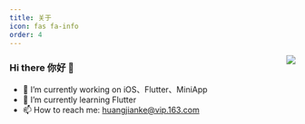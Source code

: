 ```yaml
---
title: 关于
icon: fas fa-info
order: 4
---
```



<img align="right" src="https://github-readme-stats.vercel.app/api?username=kokohuang&show_icons=true&bg_color=ffffff&hide_title=true&theme=vue" />

### Hi there 你好 👋

- 🔭 I’m currently working on iOS、Flutter、MiniApp
- 🌱 I’m currently learning Flutter
- 📫 How to reach me: huangjianke@vip.163.com

